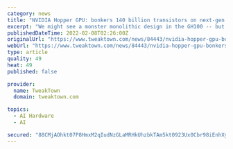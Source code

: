```yaml
---
category: news
title: "NVIDIA Hopper GPU: bonkers 140 billion transistors on next-gen AI chip"
excerpt: "We might see a monster monolithic design in the GH100 -- but also a multi-chip module (MCM) design in the GH102 -- with 140 billion transistors somewhere in the 5nm mix. NVIDIA's new Hopper GPU architecture whether it be in monolithic or MCM GPU design ..."
publishedDateTime: 2022-02-08T02:26:00Z
originalUrl: "https://www.tweaktown.com/news/84443/nvidia-hopper-gpu-bonkers-140-billion-transistors-on-next-gen-ai-chip/index.html"
webUrl: "https://www.tweaktown.com/news/84443/nvidia-hopper-gpu-bonkers-140-billion-transistors-on-next-gen-ai-chip/index.html"
type: article
quality: 49
heat: 49
published: false

provider:
  name: TweakTown
  domain: tweaktown.com

topics:
  - AI Hardware
  - AI

secured: "88CMjAOhkt07P8HmxM2qIudNzGLaMRHkUhzbkTAm5kt0923Ux0Cbr98iEnhXyAKJ4HbouObrFDu7Bst8Zi21a9aSNigUpfDG/HjJ5tzryDZc7X3Zig1728XjSavJQVB0/sjz62t5OX8TA1gt+HmcH6+JHneh1d/KHz1QQKEWwrIRYvBbAYYqtTk3Axwk7SfqtiMnlP4WC9cK0QTKxpfBnZdaIk7AvJ2IeBdPYmBzHfNvuq3fEjAHWs+FiIZEgrw4j8JINK+hSRKPHxb1REtvEjQ2aUGjf8bXAKXWg4p1qZbi53lAdBfb19j3yrmHHNIEELXuipA2x/8kXSBYdp/4kORG+FhS1qHJLLcs6OxUZZM=;p/pYv4wo+Q/E9d117LBODw=="
---
```


